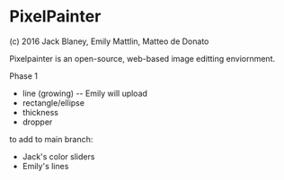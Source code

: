 # PixelPainter
(c) 2016 Jack Blaney, Emily Mattlin, Matteo de Donato

Pixelpainter is an open-source, web-based image editting enviornment.


Phase 1
- line (growing) -- Emily will upload
- rectangle/ellipse
- thickness
- dropper



to add to main branch:
- Jack's color sliders
- Emily's lines
